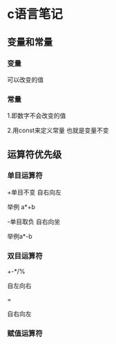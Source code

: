 # c语言笔记

## 变量和常量

### 变量

可以改变的值

### 常量

1.即数字不会改变的值

2.用const来定义常量  也就是变量不变



## 运算符优先级

### 单目运算符

+单目不变 自右向左

举例 a*+b

-单目取负 自右向坐

举例a*-b

### 双目运算符

+-*/%

自左向右

=

自右向左

### 赋值运算符



